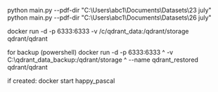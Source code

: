 python main.py --pdf-dir "C:\Users\abc1\Documents\Datasets\23 july"
python main.py --pdf-dir "C:\Users\abc1\Documents\Datasets\26 july"


docker run -d -p 6333:6333 -v /c/qdrant_data:/qdrant/storage qdrant/qdrant



for backup (powershell)
docker run -d -p 6333:6333 ^
  -v C:\qdrant_data_backup:/qdrant/storage ^
  --name qdrant_restored qdrant/qdrant




if created:
  docker start happy_pascal